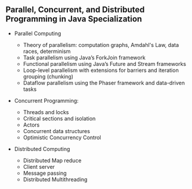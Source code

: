 ## Parallel, Concurrent, and Distributed Programming in Java Specialization

* Parallel Computing

	* Theory of parallelism: computation graphs, Amdahl's Law, data races, determinism
	* Task parallelism using Java’s ForkJoin framework
	* Functional parallelism using Java’s Future and Stream frameworks
	* Loop-level parallelism with extensions for barriers and iteration grouping (chunking)
	* Dataflow parallelism using the Phaser framework and data-driven tasks

* Concurrent Programming:
	* Threads and locks
	* Critical sections and isolation
	* Actors
	* Concurrent data structures
	* Optimistic Concurrency Control

* Distributed Computing
	* Distributed Map reduce
	* Client server
	* Message passing
	* Distributed Multithreading

